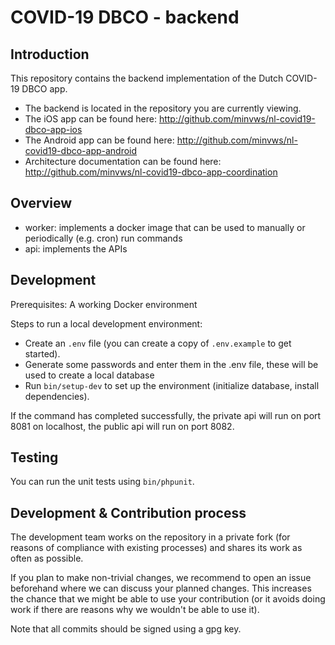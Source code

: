 # COVID-19 DBCO - backend

## Introduction
This repository contains the backend implementation of the Dutch COVID-19 DBCO app.

* The backend is located in the repository you are currently viewing.
* The iOS app can be found here: http://github.com/minvws/nl-covid19-dbco-app-ios
* The Android app can be found here: http://github.com/minvws/nl-covid19-dbco-app-android
* Architecture documentation can be found here: http://github.com/minvws/nl-covid19-dbco-app-coordination

## Overview

* worker: implements a docker image that can be used to manually or periodically (e.g. cron) run commands
* api: implements the APIs

## Development

Prerequisites: A working Docker environment

Steps to run a local development environment:

- Create an `.env` file (you can create a copy of `.env.example` to get started). 
- Generate some passwords and enter them in the .env file, these will be used to create a local database
- Run `bin/setup-dev` to set up the environment (initialize database, install dependencies).

If the command has completed successfully, the private api will run on port 8081 on localhost, the public api will run on port 8082.

## Testing

You can run the unit tests using `bin/phpunit`.

## Development & Contribution process

The development team works on the repository in a private fork (for reasons of compliance with existing processes) and shares its work as often as possible.

If you plan to make non-trivial changes, we recommend to open an issue beforehand where we can discuss your planned changes.
This increases the chance that we might be able to use your contribution (or it avoids doing work if there are reasons why we wouldn't be able to use it).

Note that all commits should be signed using a gpg key.

